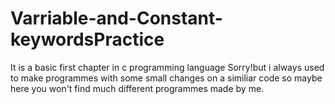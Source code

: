 # Varriable-and-Constant-keywordsPractice
It is a basic first chapter in c programming language
Sorry!but i always used to make programmes with some small changes on a similiar code so maybe here you won't find much different programmes made by me.
